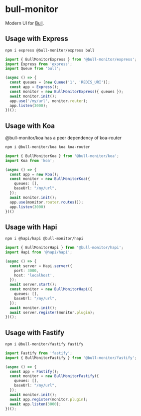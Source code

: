 # bull-monitor

Modern UI for [Bull](https://github.com/OptimalBits/bull).

## Usage with Express
```sh
npm i express @bull-monitor/express bull
```

```typescript
import { BullMonitorExpress } from '@bull-monitor/express';
import Express from 'express';
import Queue from 'bull';

(async () => {
  const queues = [new Queue('1', 'REDIS_URI')];
  const app = Express();
  const monitor = new BullMonitorExpress({ queues });
  await monitor.init();
  app.use('/my/url', monitor.router);
  app.listen(3000);
})();
```

## Usage with Koa

@bull-monitor/koa has a peer dependency of koa-router

```sh
npm i @bull-monitor/koa koa koa-router
```

```typescript
import { BullMonitorKoa } from '@bull-monitor/koa';
import Koa from 'koa';

(async () => {
  const app = new Koa();
  const monitor = new BullMonitorKoa({
    queues: [],
    baseUrl: "/my/url",
  });
  await monitor.init();
  app.use(monitor.router.routes());
  app.listen(3000)
})()
```

## Usage with Hapi

```sh
npm i @hapi/hapi @bull-monitor/hapi
```

```typescript
import { BullMonitorHapi } from '@bull-monitor/hapi';
import Hapi from '@hapi/hapi';

(async () => {
  const server = Hapi.server({
    port: 3000,
    host: 'localhost',
  });
  await server.start();
  const monitor = new BullMonitorHapi({
    queues: [],
    baseUrl: "/my/url",
  });
  await monitor.init();
  await server.register(monitor.plugin);
})();
```

## Usage with Fastify

```sh
npm i @bull-monitor/fastify fastify
```

```typescript
import Fastify from 'fastify';
import { BullMonitorFastify } from '@bull-monitor/fastify';

(async () => {
  const app = Fastify();
  const monitor = new BullMonitorFastify({
    queues: [],
    baseUrl: "/my/url",
  });
  await monitor.init();
  await app.register(monitor.plugin);
  await app.listen(3000);
})();

```
